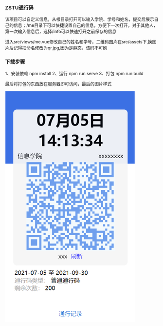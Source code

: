 ### ZSTU通行码

该项目可以自定义信息，从根目录打开可以输入学院、学号和姓名，提交后展示自己的信息；/me目录下可以快捷设置自己的信息，方便下一次打开，对于其他人，第一次输入信息后，选择/info可以快速打开之前保存的信息

进入src/views/me.vue修改自己的姓名和学号，二维码图片在src/assets下,换图片后记得把命名修改为qr.jpg,因为是静态，该码不可刷



### 下载步骤
1、安装依赖
npm install
2、运行
npm run serve
3、打包
npm run build

最后将打包的东西放在服务器即可访问，最后的图片样式

![image-20210705141424105](pic.png)